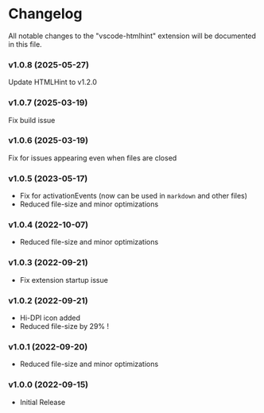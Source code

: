 # Changelog

All notable changes to the "vscode-htmlhint" extension will be documented in this file.

### v1.0.8 (2025-05-27)

Update HTMLHint to v1.2.0

### v1.0.7 (2025-03-19)

Fix build issue

### v1.0.6 (2025-03-19)

Fix for issues appearing even when files are closed

### v1.0.5 (2023-05-17)

- Fix for activationEvents (now can be used in `markdown` and other files)
- Reduced file-size and minor optimizations

### v1.0.4 (2022-10-07)

- Reduced file-size and minor optimizations

### v1.0.3 (2022-09-21)

- Fix extension startup issue

### v1.0.2 (2022-09-21)

- Hi-DPI icon added
- Reduced file-size by 29% !

### v1.0.1 (2022-09-20)

- Reduced file-size and minor optimizations

### v1.0.0 (2022-09-15)

- Initial Release

